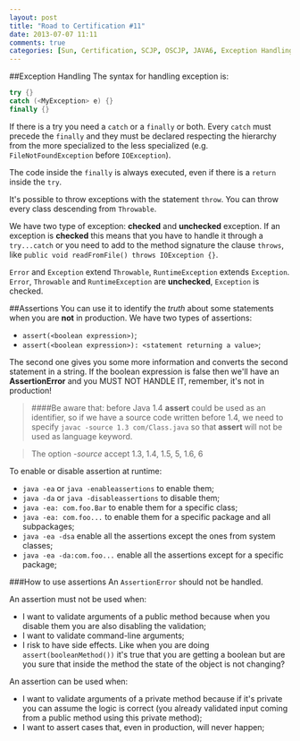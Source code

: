 ```yaml
---
layout: post
title: "Road to Certification #11"
date: 2013-07-07 11:11
comments: true
categories: [Sun, Certification, SCJP, OSCJP, JAVA6, Exception Handling]
---
```

##Exception Handling
The syntax for handling exception is:
``` java EXCEPTION HANDLING
try {}
catch (<MyException> e) {}
finally {}
```
If there is a try you need a `catch` or a `finally` or both. Every `catch` must precede the `finally` and they must be declared respecting the hierarchy from the more specialized to the less specialized (e.g. `FileNotFoundException` before `IOException`).
<!-- more -->
The code inside the `finally` is always executed, even if there is a `return` inside the `try`.

It's possible to throw exceptions with the statement `throw`. You can throw every class descending from `Throwable`.

We have two type of exception: **checked** and **unchecked** exception. If an exception is **checked** this means that you have to handle it through a `try...catch` or you need to add to the method signature the clause `throws`, like `public void readFromFile() throws IOException {}`.

`Error` and `Exception` extend `Throwable`, `RuntimeException` extends `Exception`. `Error`, `Throwable` and `RuntimeException` are **unchecked**, `Exception` is checked.

##Assertions
You can use it to identify the *truth* about some statements when you are **not** in production. We have two types of assertions:

* `assert(<boolean expression>)`;
* `assert(<boolean expression>): <statement returning a value>`;

The second one gives you some more information and converts the second statement in a string. If the boolean expression is false then we'll have an **AssertionError** and you MUST NOT HANDLE IT, remember, it's not in production!

> ####Be aware that:
> before Java 1.4 **assert** could be used as an identifier, so if we have a source code written before 1.4, we need to specify `javac -source 1.3 com/Class.java` so that **assert** will not be used as language keyword.

> The option *-source* accept 1.3, 1.4, 1.5, 5, 1.6, 6

To enable or disable assertion at runtime:

* `java -ea` or `java -enableassertions` to enable them;
* `java -da` or `java -disableassertions` to disable them;
* `java -ea: com.foo.Bar` to enable them for a specific class;
* `java -ea: com.foo...` to enable them for a specific package and all subpackages;
* `java -ea -dsa` enable all the assertions except the ones from system classes;
* `java -ea -da:com.foo...` enable all the assertions except for a specific package;

###How to use assertions
An `AssertionError` should not be handled.

An assertion must not be used when:

* I want to validate arguments of a public method because when you disable them you are also disabling the validation;
* I want to validate command-line arguments;
* I risk to have side effects. Like when you are doing `assert(booleanMethod())` it's true that you are getting a boolean but are you sure that inside the method the state of the object is not changing?

An assertion can be used when:

* I want to validate arguments of a private method because if it's private you can assume the logic is correct (you already validated input coming from a public method using this private method);
* I want to assert cases that, even in production, will never happen;
